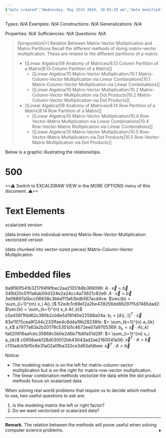 ```yaml
---
{"date created":"Wednesday, May 15th 2024, 10:02:29 am","date modified":"Wednesday, May 15th 2024, 10:29:31 am","time spent":"37 min","tags":["Type/Proposition","Topic/Linear_Algebra"],"links":"[[10 Matrix-Vector Multiplication]]","dg-publish":true,"permalink":"/linear-algebra/10-matrix-vector-multiplication/10-6-relation-between-matrix-vector-multiplication-and-matrix-partitions/","dgPassFrontmatter":true}
---
```


Types: *N/A*
Examples: *N/A*
Constructions: *N/A*
Generalizations: *N/A*

Properties: *N/A*
Sufficiencies: *N/A*
Questions: *N/A*

> [!proposition|*] Relation Between Matrix-Vector Multiplication and Matrix Partitions
> Recall the different methods of doing matrix-vector multiplication. These are related to the different partitions of a matrix.
> - [[Linear Algebra/08 Anatomy of Matrices/8.13 Column Partition of a Matrix\|8.13 Column Partition of a Matrix]]
> 	- [[Linear Algebra/10 Matrix-Vector Multiplication/10.1 Matrix-Column-Vector Multiplication via Linear Combinations\|10.1 Matrix-Column-Vector Multiplication via Linear Combinations]]
> 	- [[Linear Algebra/10 Matrix-Vector Multiplication/10.2 Matrix-Column-Vector Multiplication via Dot Products\|10.2 Matrix-Column-Vector Multiplication via Dot Products]]
> - [[Linear Algebra/08 Anatomy of Matrices/8.14 Row Partition of a Matrix\|8.14 Row Partition of a Matrix]]
> 	- [[Linear Algebra/10 Matrix-Vector Multiplication/10.4 Row-Vector-Matrix Multiplication via Linear Combinations\|10.4 Row-Vector-Matrix Multiplication via Linear Combinations]]
> 	- [[Linear Algebra/10 Matrix-Vector Multiplication/10.5 Row-Vector-Matrix Multiplication via Dot Products\|10.5 Row-Vector-Matrix Multiplication via Dot Products]]

Below is a graphic illustrating the relationships. 

<div class="transclusion internal-embed is-loaded"><div class="markdown-embed">

<div class="markdown-embed-title">

# 500

</div>



==⚠  Switch to EXCALIDRAW VIEW in the MORE OPTIONS menu of this document. ⚠==


# Text Elements
scalarized version

(data broken into
individual entries) 
Matrix-Row-Vector
Multiplication 
vectorized version

(data chunked into
vector-sized pieces) 
Matrix-Column-Vector
Multiplication 
# Embedded files
8a9f80f541b321794f4fbec2aa21051b8b369096: $A \cdot \vec{x} = \vec{b}$
349d20c01f1a6ab00d324e2a24cc4a73821c82e6: $A \cdot \vec{x} = \vec{b}$
3e06897a5bcc06638c3bbd111a63bdb567acd4ce: $\vec{b} = \sum_{i=1}^{m} x_i A(i,:)$
52edc1c69e12a2be439256dd86297f5d7485dad2: $\vec{b} = \sum_{k=1}^{n} x_k A(:,k)$
c5a456f1fdd62c390b2cb8e5d19140e22588a04a: $b_i = [A(i,:)]^{T} \cdot \vec{x}$
83e11f75cea9f244c233ffae4c8d4a19b28238fe: $= \sum_{k=1}^{n} a_{ik} x_k$
a7977a63a2b20179c5351d1c4672ee07a9705369: $b_k =  \vec{x} \cdot A(:,k)$
fa620616aafcbc35868c5b0e2d6b71b6fa51d28f: $= \sum_{i=1}^{m} x_i a_{ik}$
c0958aeb128d030012bb43043ad2ae2160041e06: $\vec{x}^T \cdot A = \vec{b}$
c110adcb1bf0c6e31a02a0fba332ce3d63afdbee: $\vec{x}^T \cdot A = \vec{b}$



</div></div>


Notice:
- The modeling matrix is on the left for matrix-column-vector multiplication but is on the right for matrix-row-vector multiplication.
- The linear combination methods vectorize the data while the dot product methods focus on scalarized data

When solving real world problems that require us to decide which method to use, two useful questions to ask are:
1. Is the modeling matrix the left or right factor?
2. Do we want vectorized or scalarized data?

---
**Remark.** The relation between the methods will prove useful when solving computer science problems.
 <span style='float:right;'>$\blacklozenge$</span>